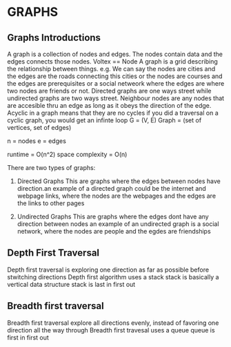 # GRAPHS

## Graphs Introductions

A graph is a collection of nodes and edges. The nodes contain data and the edges connects those nodes.
Voltex == Node
A graph is a grid describing the relationship between things.
e.g. We can say the nodes are cities and the edges are the roads connecting this cities or the nodes are courses and the edges are prerequisites or a social netweork where the edges are where two nodes are friends or not.
Directed graphs are one ways street while undirected graphs are two ways street.
Neighbour nodes are any nodes that are accesible thru an edge as long as it obeys the direction of the edge.
Acyclic in a graph means that they are no cycles
if you did a traversal on a cyclic graph, you would get an infinte loop
G = (V, E)
Graph = (set of vertices, set of edges)

n = nodes
e = edges

runtime = O(n^2)
space complexity = O(n)

There are two types of graphs:

1. Directed Graphs
   This are graphs where the edges between nodes have direction.an
   example of a directed graph could be the internet and webpage links,
   where the nodes are the webpages and the edges are the links to other pages

2. Undirected Graphs
   This are graphs where the edges dont have any direction between nodes
   an example of an undirected graph is a social network, where the nodes
   are people and the egdes are friendships

## Depth First Traversal

Depth first traversal is exploring one direction as far as possible before stwitching directions
Depth first algorithm uses a stack
stack is basically a vertical data structure
stack is last in first out

## Breadth first traversal

Breadth first traversal explore all directions evenly, instead of favoring one direction all the way through
Breadth first travesal uses a queue
queue is first in first out
